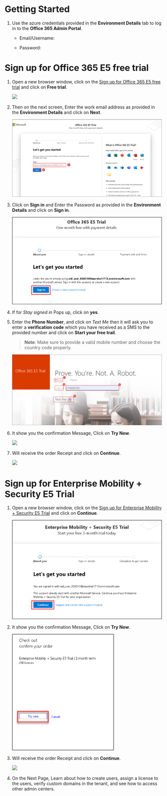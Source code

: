 # Getting Started

1. Use the azure credentials provided in the **Environment Details** tab to log in to the **Office 365 Admin Portal**.

   * Email/Username: <inject key="AzureAdUserEmail"></inject>

   * Password: <inject key="AzureAdUserPassword"></inject>

# Sign up for Office 365 E5 free trial

1. Open a new browser window, click on the [Sign up for Office 365 E5 free trial](https://www.microsoft.com/en-us/microsoft-365/enterprise/office-365-e5) and click on **Free trial**.

   ![](Images/Ms900-01.png)

1. Then on the next screen, Enter the work email address as provided in the **Environment Details** and click on **Next**.

   ![](Images/Ms900-03.png)

1. Click on **Sign in** and Enter the Password as provided in the **Environment Details** and click on **Sign in**.

   ![](Images/ms900-2.png)
   
1. If for *Stay signed in* Pops up, click on **yes**.   

1. Enter the **Phone Number**, and click on *Text Me* then it will ask you to enter a **verification code** which you have received as a SMS to the provided number and click on **Start your free trail**.
   >**Note**: Make sure to provide a valid mobile number and choose the country code properly.

   ![](Images/Ms900-06.png)

1. It show you the confirmation Message, Click on **Try Now**.

   ![](Images/Ms900-07.png)

1. Will receive the order Receipt and click on **Continue**.

   ![](Images/Ms900-08.png)
   
# Sign up for Enterprise Mobility + Security E5 Trial

1. Open a new browser window, click on the [Sign up for Enterprise Mobility + Security E5 Trial](https://go.microsoft.com/fwlink/p/?LinkID=2188847&clcid=0x409&culture=en-us&country=US) and click on **Continue**.

   ![](Images/ms900-1.png)   
   
1. It show you the confirmation Message, Click on **Try Now**.  

   ![](Images/ms900-333.png)

1. Will receive the order Receipt and click on **Continue**.

   ![](Images/Ms900-08.png)
   
1. On the Next Page, Learn about how to create users, assign a license to the users, verify custom domains in the tenant, and see how to access other admin centers.    

   


